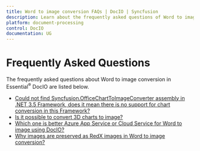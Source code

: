 ```yaml
---
title: Word to image conversion FAQs | DocIO | Syncfusion
description: Learn about the frequently asked questions of Word to image conversion in the .NET Word (DocIO) library.
platform: document-processing
control: DocIO
documentation: UG
---
```


# Frequently Asked Questions

The frequently asked questions about Word to image conversion in Essential<sup>&reg;</sup> DocIO are listed below.

* [Could not find Syncfusion.OfficeChartToImageConverter assembly in .NET 3.5 Framework, does it mean there is no support for chart conversion in this Framework?](https://help.syncfusion.com/document-processing/word/conversions/word-to-image/net/word-to-image-conversion-faqs#could-not-find-syncfusionofficecharttoimageconverter-assembly-in-net-35-framework-does-it-mean-there-is-no-support-for-chart-conversion-in-this-framework)
* [Is it possible to convert 3D charts to image?](https://help.syncfusion.com/document-processing/word/conversions/word-to-image/net/word-to-image-conversion-faqs#is-it-possible-to-convert-3d-charts-to-image)
* [Which one is better Azure App Service or Cloud Service for Word to image using DocIO?](https://help.syncfusion.com/document-processing/word/conversions/word-to-image/net/word-to-image-conversion-faqs#which-one-is-better-azure-app-service-or-cloud-service-for-word-to-image-using-docio)
* [Why images are preserved as RedX images in Word to image conversion?](https://help.syncfusion.com/document-processing/word/conversions/word-to-image/net/word-to-image-conversion-faqs#why-images-are-preserved-as-redx-images-in-word-to-image-conversion)
